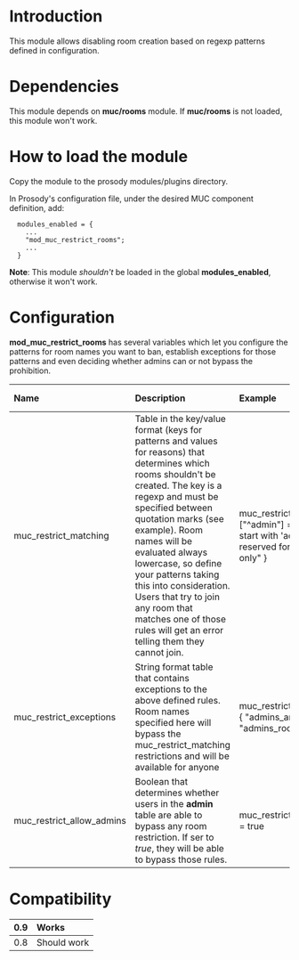 # Introduction #

This module allows disabling room creation based on regexp patterns defined in configuration.

# Dependencies #

This module depends on **muc/rooms** module. If **muc/rooms** is not loaded, this module won't work.

# How to load the module #

Copy the module to the prosody modules/plugins directory.

In Prosody's configuration file, under the desired MUC component definition, add:
```
  modules_enabled = {
    ...
    "mod_muc_restrict_rooms";
    ...
  }
```

**Note**: This module _shouldn't_ be loaded in the global **modules\_enabled**, otherwise it won't work.

# Configuration #

**mod\_muc\_restrict\_rooms** has several variables which let you configure the patterns for room names you want to ban, establish exceptions for those patterns and even deciding whether admins can or not bypass the prohibition.

| **Name**                  | **Description**                                      | **Example**   | **Default value**  |
|:--------------------------|:-----------------------------------------------------|:--------------|:-------------------|
| muc\_restrict\_matching   | Table in the key/value format (keys for patterns and values for reasons) that determines which rooms shouldn't be created. The key is a regexp and must be specified between quotation marks (see example). Room names will be evaluated always lowercase, so define your patterns taking this into consideration. Users that try to join any room that matches one of those rules will get an error telling them they cannot join. | muc\_restrict\_matching = { ["^admin"] = "Rooms that start with 'admin' are reserved for staff use only" } | {} |
| muc\_restrict\_exceptions | String format table that contains exceptions to the above defined rules. Room names specified here will bypass the muc\_restrict\_matching restrictions and will be available for anyone | muc\_restrict\_exceptions = { "admins\_are\_good", "admins\_rocks" } | {} |
| muc\_restrict\_allow\_admins | Boolean that determines whether users in the **admin** table are able to bypass any room restriction. If ser to _true_, they will be able to bypass those rules. | muc\_restrict\_allow\_admins = true | false |

# Compatibility #

| 0.9 | Works |
|:----|:------|
| 0.8 | Should work |
